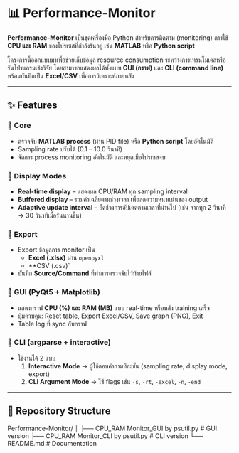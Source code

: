 # 📊 Performance-Monitor

**Performance-Monitor** เป็นชุดเครื่องมือ Python สำหรับการติดตาม (monitoring) การใช้ **CPU และ RAM** ของโปรเซสที่กำลังรันอยู่ เช่น **MATLAB** หรือ **Python script**  

โครงการนี้ออกแบบมาเพื่อช่วยเก็บข้อมูล resource consumption ระหว่างการเทรนโมเดลหรือรันโปรแกรมเชิงวิจัย โดยสามารถแสดงผลได้ทั้งแบบ **GUI (กราฟ)** และ **CLI (command line)** พร้อมบันทึกเป็น **Excel/CSV** เพื่อการวิเคราะห์ภายหลัง  

---

## ✨ Features

### 🔹 Core
- ตรวจจับ **MATLAB process** (ผ่าน PID file) หรือ **Python script** โดยอัตโนมัติ  
- Sampling rate ปรับได้ (0.1 – 10.0 วินาที)  
- จัดการ process monitoring อัตโนมัติ และหยุดเมื่อโปรเซสจบ  

### 🔹 Display Modes
- **Real-time display** – แสดงผล CPU/RAM ทุก sampling interval  
- **Buffered display** – รวมค่าเฉลี่ยตามช่วงเวลา เพื่อลดความหนาแน่นของ output  
- **Adaptive update interval** – ยืดช่วงการอัปเดตตามเวลาที่ผ่านไป (เช่น จากทุก 2 วินาที → 30 วินาทีเมื่อรันนานขึ้น)  

### 🔹 Export
- Export ข้อมูลการ monitor เป็น  
  - **Excel (.xlsx)** ผ่าน `openpyxl`  
  - **CSV (.csv)`  
- บันทึก **Source/Command** ที่ทำการตรวจจับไว้ท้ายไฟล์  

### 🔹 GUI (PyQt5 + Matplotlib)
- แสดงกราฟ **CPU (%) และ RAM (MB)** แบบ real-time หรือหลัง training เสร็จ  
- ปุ่มควบคุม: Reset table, Export Excel/CSV, Save graph (PNG), Exit  
- Table log ที่ sync กับกราฟ  

### 🔹 CLI (argparse + interactive)
- ใช้งานได้ 2 แบบ  
  1. **Interactive Mode** → ผู้ใช้ตอบคำถามทีละขั้น (sampling rate, display mode, export)  
  2. **CLI Argument Mode** → ใช้ flags เช่น `-s`, `-rt`, `-excel`, `-n`, `-end`  

---

## 📂 Repository Structure

Performance-Monitor/
│
├── CPU_RAM Monitor_GUI by psutil.py # GUI version 
├── CPU_RAM Monitor_CLI by psutil.py # CLI version 
└── README.md # Documentation

